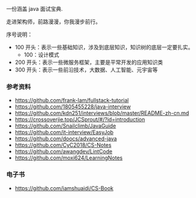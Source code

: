 一份涵盖 java 面试宝典.

走进架构师，前路漫漫，你我漫步前行。

序号说明：
* 100 开头：表示一些基础知识，涉及到底层知识，知识树的底层一定要扎实。
    * 100：设计模式
* 200 开头：表示一些微服务框架，主要是平常开发的应用知识类
* 300 开头：表示一些前沿技术，大数据、人工智能、元宇宙等


### 参考资料

* https://github.com/frank-lam/fullstack-tutorial
* https://github.com/1805455228/java-interview
* https://github.com/kdn251/interviews/blob/master/README-zh-cn.md
* https://crossoverjie.top/JCSprout/#/?id=introduction
* https://github.com/Snailclimb/JavaGuide
* https://github.com/it-interview/EasyJob
* https://github.com/doocs/advanced-java
* https://github.com/CyC2018/CS-Notes
* https://github.com/awangdev/LintCode
* https://github.com/moxi624/LearningNotes

### 电子书
* https://github.com/iamshuaidi/CS-Book